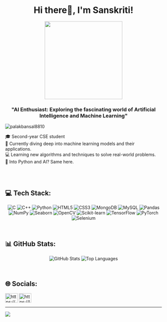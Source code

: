 <h1 align="center">Hi there👋, I'm Sanskriti!</h1>

<div align="center">
  <img height="250" src="https://media.licdn.com/dms/image/D5622AQHfpjL234EClw/feedshare-shrink_2048_1536/0/1693911767128?e=2147483647&v=beta&t=J2ZGomfV_OEzCK57MHHoGWAY8c8kmzalpvQ65tN8b40"/>
</div>

<h3 align="center">"AI Enthusiast: Exploring the fascinating world of Artificial Intelligence and Machine Learning"</h3>

<p align="left"> <img src="https://komarev.com/ghpvc/?username=palakbansal8810&label=Profile%20views&color=0e75b6&style=flat" alt="palakbansal8810" /> </p>



🎓 Second-year CSE student  
🌱 Currently diving deep into machine learning models and their applications.  
💻 Learning new algorithms and techniques to solve real-world problems.  
🤖 Into Python and AI? Same here.

<br>
<br>



## 💻 Tech Stack:
<p align="center">

  <!-- Languages -->
  <img src="https://img.shields.io/badge/C-00599C?style=for-the-badge&logo=c&logoColor=white" alt="C"/>
  <img src="https://img.shields.io/badge/C++-00599C?style=for-the-badge&logo=c%2B%2B&logoColor=white" alt="C++"/>
  <img src="https://img.shields.io/badge/Python-3776AB?style=for-the-badge&logo=python&logoColor=white" alt="Python"/>

  <!-- Web Technologies -->
  <img src="https://img.shields.io/badge/HTML5-E34F26?style=for-the-badge&logo=html5&logoColor=white" alt="HTML5"/>
  <img src="https://img.shields.io/badge/CSS3-1572B6?style=for-the-badge&logo=css3&logoColor=white" alt="CSS3"/>

  <!-- Databases -->
  <img src="https://img.shields.io/badge/MongoDB-4EA94B?style=for-the-badge&logo=mongodb&logoColor=white" alt="MongoDB"/>
  <img src="https://img.shields.io/badge/MySQL-4479A1?style=for-the-badge&logo=mysql&logoColor=white" alt="MySQL"/>

  <!-- Libraries & Tools -->
  <img src="https://img.shields.io/badge/Pandas-150458?style=for-the-badge&logo=pandas&logoColor=white" alt="Pandas"/>
  <img src="https://img.shields.io/badge/NumPy-013243?style=for-the-badge&logo=numpy&logoColor=white" alt="NumPy"/>
  <img src="https://img.shields.io/badge/Seaborn-4c72b0?style=for-the-badge" alt="Seaborn"/>
  <img src="https://img.shields.io/badge/OpenCV-5C3EE8?style=for-the-badge&logo=opencv&logoColor=white" alt="OpenCV"/>
  <img src="https://img.shields.io/badge/Scikit--learn-F7931E?style=for-the-badge&logo=scikit-learn&logoColor=white" alt="Scikit-learn"/>
  <img src="https://img.shields.io/badge/TensorFlow-FF6F00?style=for-the-badge&logo=tensorflow&logoColor=white" alt="TensorFlow"/>
  <img src="https://img.shields.io/badge/PyTorch-EE4C2C?style=for-the-badge&logo=pytorch&logoColor=white" alt="PyTorch"/>
  <img src="https://img.shields.io/badge/Selenium-43B02A?style=for-the-badge&logo=selenium&logoColor=white" alt="Selenium"/>
</p>


<br>


## 📊 GitHub Stats:
<p align="center">
  <img src="https://github-readme-stats.vercel.app/api?username=kshypsans&show_icons=true&theme=radical" alt="GitHub Stats"/>
  <img src="https://github-readme-stats.vercel.app/api/top-langs?username=kshypsans&layout=compact&theme=radical" alt="Top Languages"/>
</p>

<br>


## 🌐 Socials:
<p align="left">
<a href="https://linkedin.com/in/sanskriti-kashyap-1b134b2a1/" target="blank"><img align="center" src="https://raw.githubusercontent.com/rahuldkjain/github-profile-readme-generator/master/src/images/icons/Social/linked-in-alt.svg" alt="https://www.linkedin.com/in/aman-sharma-4a3166284/" height="30" width="40" /></a>
<a href="https://leetcode.com/u/kshypsans/" target="blank"><img align="center" src="https://raw.githubusercontent.com/rahuldkjain/github-profile-readme-generator/master/src/images/icons/Social/leet-code.svg" alt="https://leetcode.com/u/amansharma619/" height="30" width="40" /></a>
</p>

---
[![](https://visitcount.itsvg.in/api?id=amansharma619&icon=0&color=0)](https://visitcount.itsvg.in)
